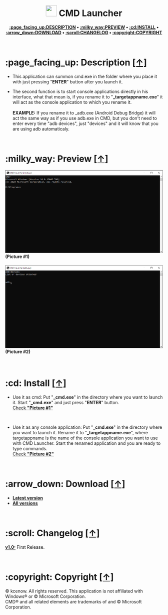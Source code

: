 <h1 align="center"><img src="https://raw.githubusercontent.com/kcenow/CMD-Launcher/main/icon.ico" width="35px" height="35px"> CMD Launcher</h1>
<p align="center"><b><a href="#page_facing_up-description-">:page_facing_up:DESCRIPTION</a> • <a href="#milky_way-preview-">:milky_way:PREVIEW</a> • <a href="#cd-install-">:cd:INSTALL</a> • <a href="#arrow_down-download-">:arrow_down:DOWNLOAD</a> • <a href="#scroll-changelog-">:scroll:CHANGELOG</a> • <a href="#copyright-copyright-">:copyright:COPYRIGHT</a></b></p>

<br />

<h1>:page_facing_up: Description <a href="#-cmd-launcher" alt="Go to Navigation">[↑]</a></h1>

* This application can summon cmd.exe in the folder where you place it with just pressing "<b>ENTER</b>" button after you launch it.

* The second function is to start console applications directly in his interface, what that mean is, if you rename it to "<b>_targetappname.exe</b>" it will act as the console application to which you rename it.
<br /><br /><b>EXAMPLE:</b> If you rename it to _adb.exe (Android Debug Bridge) it will act the same way as if you use adb.exe in CMD, but you don't need to enter every time "adb devices", just "devices" and it will know that you are using adb automaticaly.

<br />

<h1>:milky_way: Preview <a href="#-cmd-launcher" alt="Go to Navigation">[↑]</a></h1>
<h4><img src="https://raw.githubusercontent.com/kcenow/CMD-Launcher/main/Preview/Preview%2001.png">
(Picture #1)</h4>

<h4><img src="https://raw.githubusercontent.com/kcenow/CMD-Launcher/main/Preview/Preview%2002.png">
(Picture #2)</h4>

<br />

<h1>:cd: Install <a href="#-cmd-launcher" alt="Go to Navigation">[↑]</a></h1>

* Use it as cmd: Put "<b>_cmd.exe</b>" in the directory where you want to launch it. Start "<b>_cmd.exe</b>" and just press "<b>ENTER</b>" button.<br />
[Check <b>"Picture #1"</b>](#picture-1)

<br />

* Use it as any console application: Put "<b>_cmd.exe</b>" in the directory where you want to launch it. Rename it to "<b>_targetappname.exe</b>", where targetappname is the name of the console application you want to use with CMD Launcher. Start the renamed application and you are ready to type commands.<br />
[Check <b>"Picture #2"</b>](#picture-2)

<br />

<h1>:arrow_down: Download <a href="#-cmd-launcher" alt="Go to Navigation">[↑]</a></h1>

* <b>[Latest version](https://github.com/kcenow/CMD-Launcher/releases/tag/v1.0 "Latest version")</b>
* <b>[All versions](https://github.com/kcenow/CMD-Launcher/releases "All versions")</b>

<br />

<h1>:scroll: Changelog <a href="#-cmd-launcher" alt="Go to Navigation">[↑]</a></h1>

<b>[v1.0:](https://github.com/kcenow/CMD-Launcher/releases/tag/v1.0 "Latest version")</b>	First Release.

<br />

<h1>:copyright: Copyright <a href="#-cmd-launcher" alt="Go to Navigation">[↑]</a></h1>
© kcenow. All rights reserved. This application is not affiliated with Windows® or © Microsoft Corporation.<br />
CMD® and all related elements are trademarks of and © Microsoft Corporation.

<br /><br /><br /><br /><br /><br /><br /><br /><br /><br /><br /><br /><br /><br /><br /><br /><br /><br /><br /><br /><br /><br /><br /><br /><br /><br /><br /><br />
